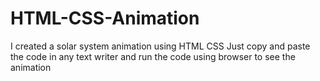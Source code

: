 # HTML-CSS-Animation
I created a solar system animation using HTML CSS 
Just copy and paste the code in any text writer and run the code using browser to see the animation
